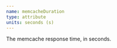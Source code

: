 ```yaml
---
name: memcacheDuration
type: attribute
units: seconds (s)
---
```


The memcache response time, in seconds.